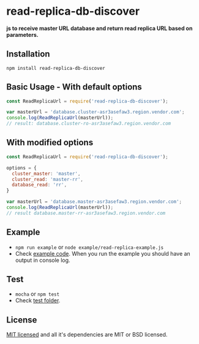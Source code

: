 # read-replica-db-discover

**js to receive master URL database and return read replica URL based on parameters.**

## Installation
`npm install read-replica-db-discover`
 
## Basic Usage - With default options

```js
const ReadReplicaUrl = require('read-replica-db-discover');

var masterUrl = 'database.cluster-asr3asefaw3.region.vendor.com';
console.log(ReadReplicaUrl(masterUrl));
// result: database.cluster-ro-asr3asefaw3.region.vendor.com
```

## With modified options

```js
const ReadReplicaUrl = require('read-replica-db-discover');

options = {
  cluster_master: 'master',
  cluster_read: 'master-rr',
  database_read: 'rr',
}

var masterUrl = 'database.master-asr3asefaw3.region.vendor.com';
console.log(ReadReplicaUrl(masterUrl));
// result database.master-rr-asr3asefaw3.region.vendor.com
```

## Example
* `npm run example` or `node example/read-replica-example.js`
* Check [example code](https://github.com/leodisarli/disarli-read-replica-db-discover-node/blob/master/example/read-replica-example.js). When you run the example you should have an output in console log.

## Test
* `mocha` or `npm test`
* Check [test folder](https://github.com/leodisarli/disarli-read-replica-db-discover-node/tree/master/test).

## License
[MIT licensed](https://opensource.org/licenses/MIT) and all it's dependencies are MIT or BSD licensed.
